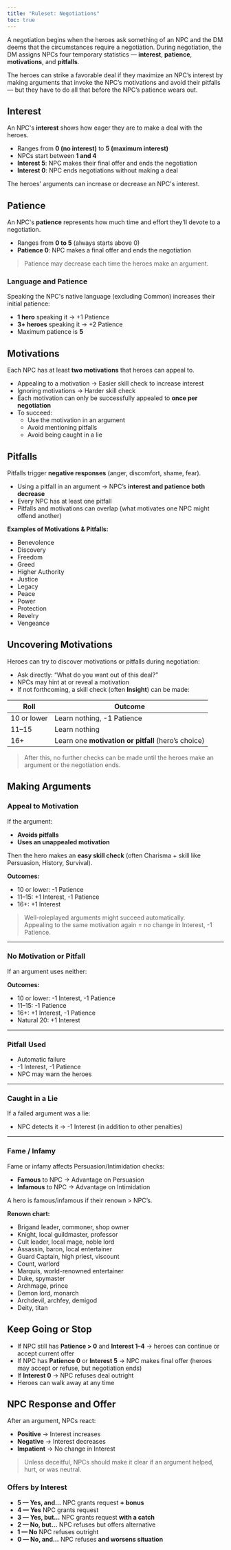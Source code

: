 ```yaml
---
title: "Ruleset: Negotiations"
toc: true
---
```


A negotiation begins when the heroes ask something of an NPC and the DM deems that the circumstances require a negotiation. During negotiation, the DM assigns NPCs four temporary statistics — **interest**, **patience**, **motivations**, and **pitfalls**.  

The heroes can strike a favorable deal if they maximize an NPC’s interest by making arguments that invoke the NPC’s motivations and avoid their pitfalls — but they have to do all that before the NPC’s patience wears out.

<!--more-->

## Interest
An NPC's **interest** shows how eager they are to make a deal with the heroes.  

- Ranges from **0 (no interest)** to **5 (maximum interest)**  
- NPCs start between **1 and 4**  
- **Interest 5**: NPC makes their final offer and ends the negotiation  
- **Interest 0**: NPC ends negotiations without making a deal  

The heroes' arguments can increase or decrease an NPC's interest.

## Patience
An NPC's **patience** represents how much time and effort they'll devote to a negotiation.  

- Ranges from **0 to 5** (always starts above 0)  
- **Patience 0**: NPC makes a final offer and ends the negotiation  

> Patience may decrease each time the heroes make an argument.

### Language and Patience
Speaking the NPC's native language (excluding Common) increases their initial patience:  

- **1 hero** speaking it → +1 Patience  
- **3+ heroes** speaking it → +2 Patience  
- Maximum patience is **5**

## Motivations
Each NPC has at least **two motivations** that heroes can appeal to.  

- Appealing to a motivation → Easier skill check to increase interest  
- Ignoring motivations → Harder skill check  
- Each motivation can only be successfully appealed to **once per negotiation**  
- To succeed:  
  - Use the motivation in an argument  
  - Avoid mentioning pitfalls  
  - Avoid being caught in a lie  

## Pitfalls
Pitfalls trigger **negative responses** (anger, discomfort, shame, fear).  

- Using a pitfall in an argument → NPC’s **interest and patience both decrease**  
- Every NPC has at least one pitfall  
- Pitfalls and motivations can overlap (what motivates one NPC might offend another)  

**Examples of Motivations & Pitfalls:**  
- Benevolence  
- Discovery  
- Freedom  
- Greed  
- Higher Authority  
- Justice  
- Legacy  
- Peace  
- Power  
- Protection  
- Revelry  
- Vengeance  

## Uncovering Motivations
Heroes can try to discover motivations or pitfalls during negotiation:  

- Ask directly: “What do you want out of this deal?”  
- NPCs may hint at or reveal a motivation  
- If not forthcoming, a skill check (often **Insight**) can be made:  

| Roll | Outcome |
|------|----------|
| 10 or lower | Learn nothing, -1 Patience |
| 11–15 | Learn nothing |
| 16+ | Learn one **motivation or pitfall** (hero’s choice) |

> After this, no further checks can be made until the heroes make an argument or the negotiation ends.

## Making Arguments

### Appeal to Motivation
If the argument:  
- **Avoids pitfalls**  
- **Uses an unappealed motivation**  

Then the hero makes an **easy skill check** (often Charisma + skill like Persuasion, History, Survival).  

**Outcomes:**  
- 10 or lower: -1 Patience  
- 11–15: +1 Interest, -1 Patience  
- 16+: +1 Interest  

> Well-roleplayed arguments might succeed automatically.  
> Appealing to the same motivation again = no change in Interest, -1 Patience.

---

### No Motivation or Pitfall
If an argument uses neither:  

**Outcomes:**  
- 10 or lower: -1 Interest, -1 Patience  
- 11–15: -1 Patience  
- 16+: +1 Interest, -1 Patience  
- Natural 20: +1 Interest  

---

### Pitfall Used
- Automatic failure  
- -1 Interest, -1 Patience  
- NPC may warn the heroes  

---

### Caught in a Lie
If a failed argument was a lie:  
- NPC detects it → -1 Interest (in addition to other penalties)

---

### Fame / Infamy
Fame or infamy affects Persuasion/Intimidation checks:  

- **Famous** to NPC → Advantage on Persuasion  
- **Infamous** to NPC → Advantage on Intimidation  

A hero is famous/infamous if their renown > NPC’s.  

**Renown chart:**  
- Brigand leader, commoner, shop owner  
- Knight, local guildmaster, professor  
- Cult leader, local mage, noble lord  
- Assassin, baron, local entertainer  
- Guard Captain, high priest, viscount  
- Count, warlord  
- Marquis, world-renowned entertainer  
- Duke, spymaster  
- Archmage, prince  
- Demon lord, monarch  
- Archdevil, archfey, demigod  
- Deity, titan  

## Keep Going or Stop
- If NPC still has **Patience > 0** and **Interest 1–4** → heroes can continue or accept current offer  
- If NPC has **Patience 0** or **Interest 5** → NPC makes final offer (heroes may accept or refuse, but negotiation ends)  
- If **Interest 0** → NPC refuses deal outright  
- Heroes can walk away at any time  

## NPC Response and Offer
After an argument, NPCs react:  

- **Positive** → Interest increases  
- **Negative** → Interest decreases  
- **Impatient** → No change in Interest  

> Unless deceitful, NPCs should make it clear if an argument helped, hurt, or was neutral.  

### Offers by Interest
- **5 — Yes, and…** NPC grants request **+ bonus**  
- **4 — Yes** NPC grants request  
- **3 — Yes, but…** NPC grants request **with a catch**  
- **2 — No, but…** NPC refuses but offers alternative  
- **1 — No** NPC refuses outright  
- **0 — No, and…** NPC refuses **and worsens situation**  
